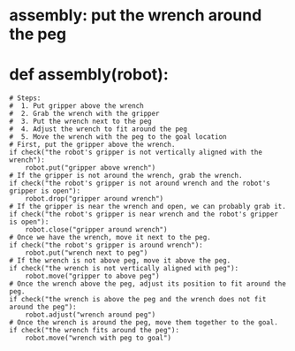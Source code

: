 # assembly: put the wrench around the peg
# def assembly(robot):
    # Steps:
    #  1. Put gripper above the wrench
    #  2. Grab the wrench with the gripper
    #  3. Put the wrench next to the peg
    #  4. Adjust the wrench to fit around the peg
    #  5. Move the wrench with the peg to the goal location
    # First, put the gripper above the wrench.
    if check("the robot's gripper is not vertically aligned with the wrench"):
        robot.put("gripper above wrench")
    # If the gripper is not around the wrench, grab the wrench.
    if check("the robot's gripper is not around wrench and the robot's gripper is open"):
        robot.drop("gripper around wrench")
    # If the gripper is near the wrench and open, we can probably grab it.
    if check("the robot's gripper is near wrench and the robot's gripper is open"):
        robot.close("gripper around wrench")
    # Once we have the wrench, move it next to the peg.
    if check("the robot's gripper is around wrench"):
        robot.put("wrench next to peg")
    # If the wrench is not above peg, move it above the peg.
    if check("the wrench is not vertically aligned with peg"):
        robot.move("gripper to above peg")
    # Once the wrench above the peg, adjust its position to fit around the peg.
    if check("the wrench is above the peg and the wrench does not fit around the peg"):
        robot.adjust("wrench around peg")
    # Once the wrench is around the peg, move them together to the goal.
    if check("the wrench fits around the peg"):
        robot.move("wrench with peg to goal")